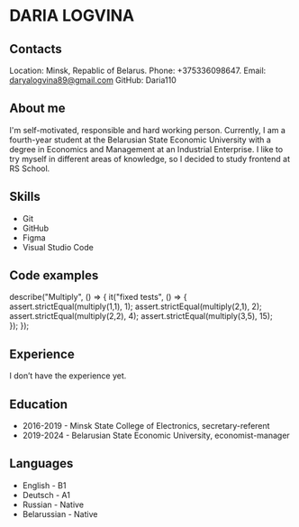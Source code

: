 # **DARIA LOGVINA**

## **Contacts**

Location: Minsk, Repablic of Belarus.
Phone: +375336098647.
Email: daryalogvina89@gmail.com
GitHub: Daria110
## **About me**

I'm self-motivated, responsible and hard working person. Currently, I am a fourth-year student at the Belarusian State Economic University with a degree in Economics and Management at an Industrial Enterprise. I like to try myself in different areas of knowledge, so I decided to study frontend at RS School.

## **Skills**

* Git
* GitHub
* Figma
* Visual Studio Code

## **Code examples**

describe("Multiply", () => {
  it("fixed tests", () => {
    assert.strictEqual(multiply(1,1), 1);
    assert.strictEqual(multiply(2,1), 2);
    assert.strictEqual(multiply(2,2), 4);
    assert.strictEqual(multiply(3,5), 15);   
  });
});

## **Experience**

I don’t have the experience yet.

## **Education**
* 2016-2019 - Minsk State College of Electronics, secretary-referent
* 2019-2024 - Belarusian State Economic University, economist-manager

## **Languages**
* English - B1
* Deutsch - A1
* Russian - Native
* Belarussian - Native